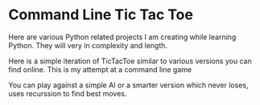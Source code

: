 # Command Line Tic Tac Toe 
Here are various Python related projects I am creating while learning Python. They will very in complexity and length.

Here is a simple iteration of TicTacToe similar to various versions you can find online. This is my attempt at a command line game

You can play against a simple AI or a smarter version which never loses, uses recurssion to find best moves.
